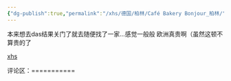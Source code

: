 ```yaml
---
{"dg-publish":true,"permalink":"/xhs/德国/柏林/Café Bakery Bonjour_柏林/","tags":["rednote","柏林"],"updated":"2025-03-30T20:40:27.879+08:00"}
---
```


 

本来想去das结果关门了就去随便找了一家…感觉一般般 欧洲真贵啊（虽然这顿不算贵的了

[xhs](https://www.xiaohongshu.com/explore/649f40bc000000002702b09c?xsec_token=AB5-2S2d0OT9GWRQq-2bQEPc30PZSBhM_-vd5eCgwWMwc=&xsec_source=pc_user)

评论区：===========

